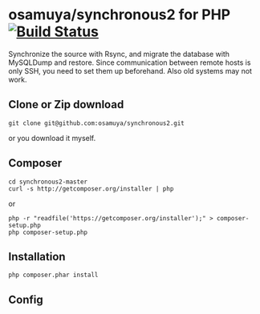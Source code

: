 # osamuya/synchronous2 for PHP [![Build Status](https://img.shields.io/travis/Seldaek/monolog.svg)](https://github.com/osamuya/synchronous2)

Synchronize the source with Rsync, and migrate the database with MySQLDump and restore. Since communication between remote hosts is only SSH, you need to set them up beforehand. Also old systems may not work.

## Clone or Zip download

````
git clone git@github.com:osamuya/synchronous2.git
````
or you download it myself.

## Composer

````
cd synchronous2-master
curl -s http://getcomposer.org/installer | php
````
or
````
php -r "readfile('https://getcomposer.org/installer');" > composer-setup.php
php composer-setup.php
````
## Installation

````
php composer.phar install
````

## Config


